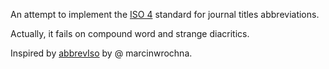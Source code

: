 An attempt to implement the [ISO 4](https://en.wikipedia.org/wiki/ISO_4) standard for journal titles abbreviations.

Actually, it fails on compound word and strange diacritics.

Inspired by [abbrevIso](https://github.com/marcinwrochna/abbrevIso) by @ marcinwrochna.